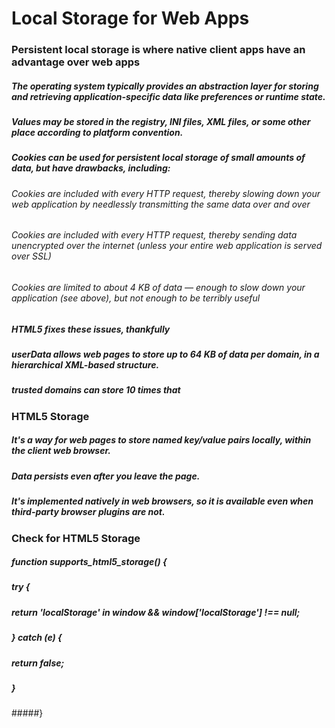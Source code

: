# Local Storage for Web Apps

### Persistent local storage is where native client apps have an advantage over web apps

##### The operating system typically provides an abstraction layer for storing and retrieving application-specific data like preferences or runtime state.

##### Values may be stored in the registry, INI files, XML files, or some other place according to platform convention.

##### Cookies can be used for persistent local storage of small amounts of data, but have drawbacks, including: 
###### Cookies are included with every HTTP request, thereby slowing down your web application by needlessly transmitting the same data over and over
###### Cookies are included with every HTTP request, thereby sending data unencrypted over the internet (unless your entire web application is served over SSL)
###### Cookies are limited to about 4 KB of data — enough to slow down your application (see above), but not enough to be terribly useful

##### HTML5 fixes these issues, thankfully

##### userData allows web pages to store up to 64 KB of data per domain, in a hierarchical XML-based structure.

##### trusted domains can store 10 times that

### HTML5 Storage

##### It's a way for web pages to store named key/value pairs locally, within the client web browser.

##### Data persists even after you leave the page.

##### It's implemented natively in web browsers, so it is available even when third-party browser plugins are not.

### Check for HTML5 Storage

##### function supports_html5_storage() {
#####  try {
#####    return 'localStorage' in window && window['localStorage'] !== null;
#####  } catch (e) {
#####   return false;
#####  }
#####}
